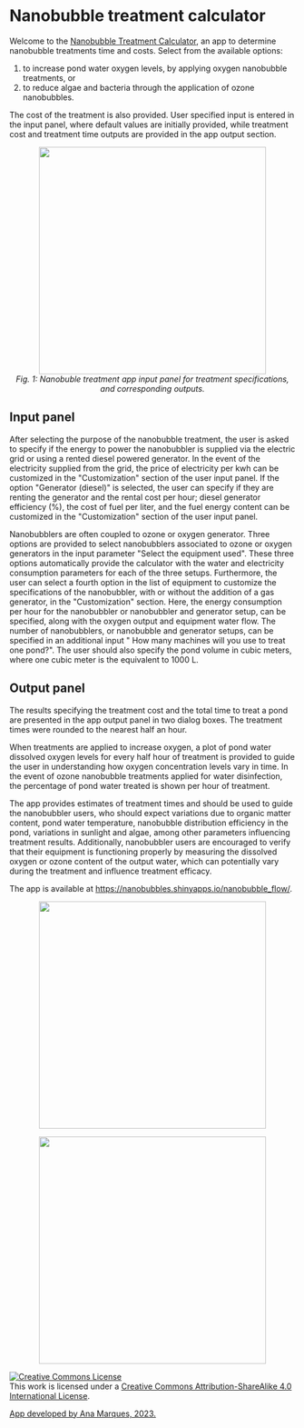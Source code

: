 # Nanobubble treatment calculator

Welcome to the [Nanobubble Treatment Calculator](https://nanobubbles.shinyapps.io/nanobubble_flow/), an app to determine nanobubble treatments time and costs. Select from the available options: 
1. to increase pond water oxygen levels, by applying oxygen nanobubble treatments, or 
2. to reduce algae and bacteria through the application of ozone nanobubbles. 

The cost of the treatment is also provided. User specified input is entered in the input panel, where default values are initially provided, while treatment cost and treatment time outputs are provided in the app output section.
<p align="center">
<img width="400" src=https://github.com/Sophie-ST-HILAIRE/Nanobubble-treatment-calculator/assets/134591091/c6b652de-16ad-4eab-84d1-a73de403e28e/>
   <br>
    <em> Fig. 1: Nanobuble treatment app input panel for treatment specifications, and corresponding outputs.</em>
</p>

## Input panel

After selecting the purpose of the nanobubble treatment, the user is asked to specify if the energy to power the nanobubbler is supplied via the electric grid or using a rented diesel powered generator. In the event of the electricity supplied from the grid, the price of electricity per kwh can be customized in the "Customization" section of the user input panel. If the option "Generator (diesel)" is selected, the user can specify if they are renting the generator and the rental cost per hour; diesel generator efficiency (%), the cost of fuel per liter, and the fuel energy content can be customized in the "Customization" section of the user input panel.

Nanobubblers are often coupled to ozone or oxygen generator. Three options are provided to select nanobubblers associated to ozone or oxygen generators in the input parameter "Select the equipment used". These three options automatically provide the calculator with the water and electricity consumption parameters for each of the three setups. Furthermore, the user can select a fourth option in the list of equipment to customize the specifications of the nanobubbler, with or without the addition of a gas generator, in the "Customization" section. Here, the energy consumption per hour for the nanobubbler or nanobubbler and generator setup, can be specified, along with the oxygen output and equipment water flow. The number of nanobubblers, or nanobubble and generator setups, can be specified in an additional input " How many machines will you use to treat one pond?". The user should also specify the pond volume in cubic meters, where one cubic meter is the equivalent to 1000 L.

## Output panel

The results specifying the treatment cost and the total time to treat a pond are presented in the app output panel in two dialog boxes. The treatment times were rounded to the nearest half an hour. 

When treatments are applied to increase oxygen, a plot of pond water dissolved oxygen levels for every half hour of treatment is provided to guide the user in understanding how oxygen concentration levels vary in time. In the event of ozone nanobubble treatments applied for water disinfection, the percentage of pond water treated is shown per hour of treatment. 

The app provides estimates of treatment times and should be used to guide the nanobubbler users, who should expect variations due to organic matter content, pond water temperature, nanobubble distribution efficiency in the pond, variations in sunlight and algae, among other parameters influencing treatment results. Additionally, nanobubbler users are encouraged to verify that their equipment is functioning properly by measuring the dissolved oxygen or ozone content of the output water, which can potentially vary during the treatment and influence treatment efficacy.

The app is available at https://nanobubbles.shinyapps.io/nanobubble_flow/.


<p align="center">
   <img width="400" src=https://www.idrc.ca/sites/default/files/images/idrc-logo-full-name-wordmark.png>
   <br>
</p>

<p align="center">
   <img width="400" src=https://template.cityu.edu.hk/template/logo/ph/ph_logo_eng_cmyk.svg>
   <br>
</p>



<a rel="license" href="http://creativecommons.org/licenses/by-sa/4.0/"><img alt="Creative Commons License" style="border-width:0" src="https://i.creativecommons.org/l/by-sa/4.0/88x31.png" /></a><br />This work is licensed under a <a rel="license" href="http://creativecommons.org/licenses/by-sa/4.0/">Creative Commons Attribution-ShareAlike 4.0 International License</a>.


[App developed by Ana Marques, 2023.](mailto:anaritamarques82@gmail.com?subject=[GitHub]%20Source%20Han%20Sans)
